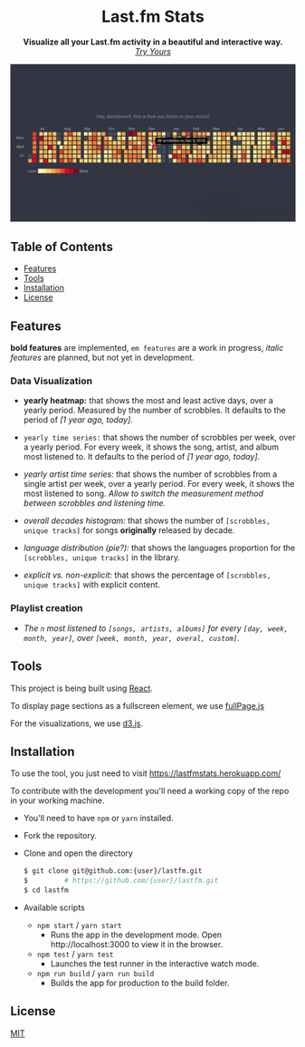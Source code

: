 <h1 align="center">Last.fm Stats</h1>

<div align="center">
  <strong>Visualize all your Last.fm activity in a beautiful and interactive way.</strong>
  <br/>
  <a href="https://lastfmstats.herokuapp.com/">
  <i>Try Yours </i>
  </a>
</div>

<p align="center">
  <img src="./img/lastfm-screenshot.png" alt="LastfmStats screenshot displaying davidomarf yearly heatmap">
</p>


## Table of Contents

- [Features](#features)
- [Tools](#tools)
- [Installation](#installation)
- [License](#license)

## Features

**bold features** are implemented, `em features` are a work in progress,
_italic features_ are planned, but not yet in development.

### Data Visualization

- **yearly heatmap:** that shows the most and least active days, over a yearly period.
  Measured by the number of scrobbles.
  It defaults to the period of _[1 year ago, today]_.

- `yearly time series:` that shows the number of scrobbles per week, over a yearly period.
  For every week, it shows the song, artist, and album most listened to.
  It defaults to the period of _[1 year ago, today]_.

- _yearly artist time series:_ that shows the number of scrobbles from a single artist
  per week, over a yearly period.
  For every week, it shows the most listened to song.
  _Allow to switch the measurement method between scrobbles and listening time._

- _overall decades histogram:_ that shows the number of `[scrobbles, unique tracks]` for
  songs **originally** released by decade.

- _language distribution (pie?):_ that shows the languages proportion for the `[scrobbles, unique tracks]`
  in the library.

- _explicit vs. non-explicit:_ that shows the percentage of `[scrobbles, unique tracks]` with
  explicit content.

### Playlist creation

- _The `n` most listened to `[songs, artists, albums]` for every `[day, week, month, year]`,
  over `[week, month, year, overal, custom]`._

## Tools

This project is being built using [React](https://reactjs.org/). 

To display page sections as a fullscreen element, we use
[fullPage.js](https://github.com/alvarotrigo/fullpage.js/)

For the visualizations, we use [d3.js](https://d3js.org/).

## Installation

To use the tool, you just need to visit https://lastfmstats.herokuapp.com/

To contribute with the development you'll need a working copy of the repo in your working machine.

- You'll need to have `npm` or `yarn` installed.

- Fork the repository.

- Clone and open the directory
  ```sh
  $ git clone git@github.com:{user}/lastfm.git
  $         # https://github.com/{user}/lastfm.git
  $ cd lastfm
  ```

- Available scripts

  - `npm start` / `yarn start`
    -  Runs the app in the development mode. Open http://localhost:3000 to view it in the browser.
  - `npm test` / `yarn test`
    - Launches the test runner in the interactive watch mode.
  - `npm run build` / `yarn run build`
    - Builds the app for production to the build folder.

## License

[MIT](https://tldrlegal.com/license/mit-license)

